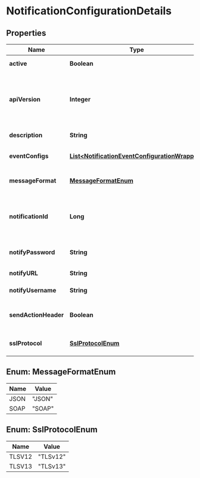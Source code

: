 

# NotificationConfigurationDetails


## Properties

| Name | Type | Description | Notes |
|------------ | ------------- | ------------- | -------------|
|**active** | **Boolean** | Indicates whether the notification subscription is active. |  [optional] |
|**apiVersion** | **Integer** | The version of the notification to which you are subscribing. To make sure that your integration can properly process the notification, subscribe to the same version as the API that you&#39;re using. |  [optional] |
|**description** | **String** | A description of the notification subscription configuration. |  [optional] |
|**eventConfigs** | [**List&lt;NotificationEventConfigurationWrapper&gt;**](NotificationEventConfigurationWrapper.md) | Contains objects that define event types and their subscription settings. |  [optional] |
|**messageFormat** | [**MessageFormatEnum**](#MessageFormatEnum) | The data format of the notification to be sent. &gt;Permitted values: &#x60;JSON&#x60;, &#x60;SOAP&#x60;. |  [optional] |
|**notificationId** | **Long** | Adyen-generated ID for the entry, returned in the response when you create a notification configuration. Required when updating an existing configuration using [&#x60;/updateNotificationConfiguration&#x60;](https://docs.adyen.com/api-explorer/#/NotificationConfigurationService/latest/post/updateNotificationConfiguration). |  [optional] |
|**notifyPassword** | **String** | The password to use when accessing the notifyURL with the specified username. |  [optional] |
|**notifyURL** | **String** | The URL to which the notifications are to be sent. |  [optional] |
|**notifyUsername** | **String** | The username to use when accessing the notifyURL. |  [optional] |
|**sendActionHeader** | **Boolean** | Indicates whether an action header should be included. &gt;Only applies to SOAP messages (as specified in messageFormat). |  [optional] |
|**sslProtocol** | [**SslProtocolEnum**](#SslProtocolEnum) | The SSL protocol employed by the endpoint. &gt;Permitted values: &#x60;TLSv12&#x60;, &#x60;TLSv13&#x60;. |  [optional] |



## Enum: MessageFormatEnum

| Name | Value |
|---- | -----|
| JSON | &quot;JSON&quot; |
| SOAP | &quot;SOAP&quot; |



## Enum: SslProtocolEnum

| Name | Value |
|---- | -----|
| TLSV12 | &quot;TLSv12&quot; |
| TLSV13 | &quot;TLSv13&quot; |



